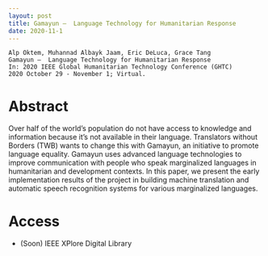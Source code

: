 ```yaml
---
layout: post
title: Gamayun –  Language Technology for Humanitarian Response
date: 2020-11-1
---
```

```
Alp Öktem, Muhannad Albayk Jaam, Eric DeLuca, Grace Tang
Gamayun –  Language Technology for Humanitarian Response
In: 2020 IEEE Global Humanitarian Technology Conference (GHTC)
2020 October 29 - November 1; Virtual.
```

# Abstract
Over half of the world’s population do not have access to knowledge and information because it’s not available in their language. Translators without Borders (TWB) wants to change this with Gamayun, an initiative to promote language equality. Gamayun uses advanced language technologies to improve communication with people who speak marginalized languages in humanitarian and development contexts. In this paper, we present the early implementation results of the project in building machine translation and automatic speech recognition systems for various marginalized languages. 

# Access

- (Soon) IEEE XPlore Digital Library

